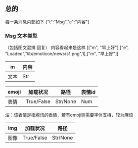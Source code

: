 ## 总的

每一条消息内部如下
{"t":"Msg","c":"内容"}

### Msg 文本类型

（包括图文混排 回复）
内容看起来是这样
[["m", "早上好"],["e", "Loaded","lib/emoticon/news/s1.png",1],["m", "早上好"]]

| m    | 内容 |
| ---- | ---- |
| 文本 | Str  |

| emoji | 加载状况   | 路径     | 表情id |
| ----- | ---------- | -------- | ------ |
| 表情  | True/False | Str/None | Num    |

注：该表情是指腾讯的表情，若有emoji则需要字体支持，较为麻烦

| img  | 加载状况   | 路径     |
| ---- | ---------- | -------- |
| 图像 | True/False | Str/None |

